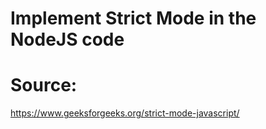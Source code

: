 # Implement Strict Mode in the NodeJS code
# Source:
https://www.geeksforgeeks.org/strict-mode-javascript/
